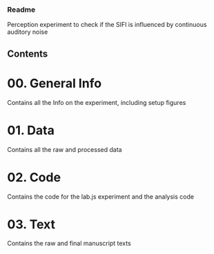 ### Readme
Perception experiment to check if the SIFI is influenced by continuous auditory noise

## Contents

# 00. General Info
Contains all the Info on the experiment, including setup figures

# 01. Data
Contains all the raw and processed data

# 02. Code
Contains the code for the lab.js experiment and the analysis code

# 03. Text
Contains the raw and final manuscript texts
